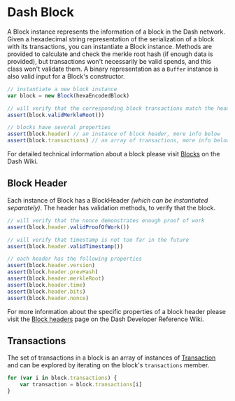 # Dash Block

A Block instance represents the information of a block in the Dash network. Given a hexadecimal string representation of the serialization of a block with its transactions, you can instantiate a Block instance. Methods are provided to calculate and check the merkle root hash (if enough data is provided), but transactions won't necessarily be valid spends, and this class won't validate them. A binary representation as a `Buffer` instance is also valid input for a Block's constructor.

```javascript
// instantiate a new block instance
var block = new Block(hexaEncodedBlock)

// will verify that the corresponding block transactions match the header
assert(block.validMerkleRoot())

// blocks have several properties
assert(block.header) // an instance of block header, more info below
assert(block.transactions) // an array of transactions, more info below
```

For detailed technical information about a block please visit [Blocks](https://dash-docs.github.io/en/glossary/block) on the Dash Wiki.

## Block Header

Each instance of Block has a BlockHeader _(which can be instantiated separately)_. The header has validation methods, to verify that the block.

```javascript
// will verify that the nonce demonstrates enough proof of work
assert(block.header.validProofOfWork())

// will verify that timestamp is not too far in the future
assert(block.header.validTimestamp())

// each header has the following properties
assert(block.header.version)
assert(block.header.prevHash)
assert(block.header.merkleRoot)
assert(block.header.time)
assert(block.header.bits)
assert(block.header.nonce)
```

For more information about the specific properties of a block header please visit the [Block headers](https://dash-docs.github.io/en/developer-reference#block-headers) page on the Dash Developer Reference Wiki.

## Transactions

The set of transactions in a block is an array of instances of [Transaction](transaction.md) and can be explored by iterating on the block's `transactions` member.

```javascript
for (var i in block.transactions) {
    var transaction = block.transactions[i]
}
```
